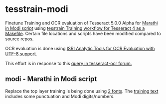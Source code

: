 # tesstrain-modi

Finetune Training and OCR evaluation of Tesseract 5.0.0 Alpha for [Marathi in Modi script](https://en.wikipedia.org/wiki/Modi_script) using
 [tesstrain Training workflow for Tesseract 4 as a Makefile](https://github.com/tesseract-ocr/tesstrain). 
Certain file locations and scripts have been modified compared to source repos.

OCR evaluation is done using [ISRI Analytic Tools for OCR Evaluation with UTF-8 support](https://github.com/eddieantonio/ocreval). 

This effort is in response to this [query in tesseract-ocr forum.](https://groups.google.com/d/msgid/tesseract-ocr/f2fe2399-e6d4-4a7e-886e-7337176e2304%40googlegroups.com.)

## modi - Marathi in Modi script

Replace the top layer training is being done using [2 fonts](https://github.com/Shreeshrii/tesstrain-modi/blob/master/langdata/modi.fontslist.txt). The [training text](https://github.com/Shreeshrii/tesstrain-modi/blob/master/langdata/modi.training_text) includes some punctuation and Modi digits/numbers.

